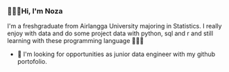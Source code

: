 ### 🙋🏻‍♀️Hi, I'm Noza

I'm a freshgraduate from Airlangga University majoring in Statistics. I really enjoy with data and do some project data with python, sql and r and still learning with these programming language 👩🏻‍💻  
- 👀 I'm looking for opportunities as junior data engineer with my github portofolio. 
